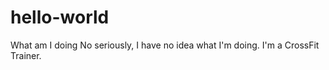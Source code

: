 # hello-world
What am I doing 
No seriously, I have no idea what I'm doing. I'm a CrossFit Trainer.
